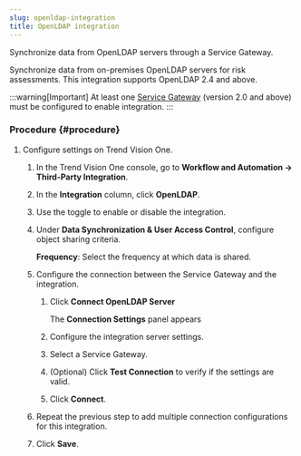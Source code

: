 ```yaml
---
slug: openldap-integration
title: OpenLDAP integration
---
```


Synchronize data from OpenLDAP servers through a Service Gateway.

Synchronize data from on-premises OpenLDAP servers for risk assessments. This integration supports OpenLDAP 2.4 and above.

:::warning[Important]
At least one [Service Gateway](service-gateway-management.md) (version 2.0 and above) must be configured to enable integration.
:::

### Procedure {#procedure}

1.  Configure settings on Trend Vision One.

    1.  In the Trend Vision One console, go to **Workflow and Automation → Third-Party Integration**.

    2.  In the **Integration** column, click **OpenLDAP**.

    3.  Use the toggle to enable or disable the integration.

    4.  Under **Data Synchronization & User Access Control**, configure object sharing criteria.

        **Frequency**: Select the frequency at which data is shared.

    5.  Configure the connection between the Service Gateway and the integration.

        1.  Click **Connect OpenLDAP Server**

            The **Connection Settings** panel appears

        2.  Configure the integration server settings.

        3.  Select a Service Gateway.

        4.  (Optional) Click **Test Connection** to verify if the settings are valid.

        5.  Click **Connect**.

    6.  Repeat the previous step to add multiple connection configurations for this integration.

    7.  Click **Save**.
